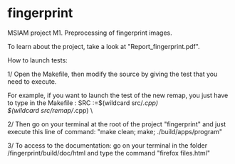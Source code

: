 # fingerprint

MSIAM project M1.
Preprocessing of fingerprint images.

To learn about the project, take a look at "Report_fingerprint.pdf".

How to launch tests:

1/ Open the Makefile, then modify the source by giving the test that you need to execute.

For example, if you want to launch the test of the new remap, you just have to type in the Makefile :
SRC      :=$(wildcard src/*.cpp)   \
        $(wildcard src/remap/*.cpp) \


2/ Then go on your terminal at the root of the project "fingerprint" and just execute this line of command: "make clean; make; ./build/apps/program"   


3/ To access to the documentation: go on your terminal in the folder /fingerprint/build/doc/html and type the command "firefox files.html"     
